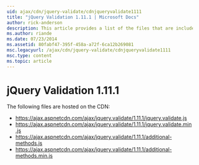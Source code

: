 ```yaml
---
uid: ajax/cdn/jquery-validate/cdnjqueryvalidate1111
title: "jQuery Validation 1.11.1 | Microsoft Docs"
author: rick-anderson
description: This article provides a list of the files that are included in the jQuery Validation 1.11.1 hosted on the CDN.
ms.author: riande
ms.date: 07/23/2014
ms.assetid: 80fabf47-395f-458a-a72f-6ca12b269081
msc.legacyurl: /ajax/cdn/jquery-validate/cdnjqueryvalidate1111
msc.type: content
ms.topic: article
---
```

# jQuery Validation 1.11.1

The following files are hosted on the CDN:

- https://ajax.aspnetcdn.com/ajax/jquery.validate/1.11.1/jquery.validate.js
- https://ajax.aspnetcdn.com/ajax/jquery.validate/1.11.1/jquery.validate.min.js
- https://ajax.aspnetcdn.com/ajax/jquery.validate/1.11.1/additional-methods.js
- https://ajax.aspnetcdn.com/ajax/jquery.validate/1.11.1/additional-methods.min.js
